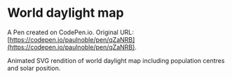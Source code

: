 # World daylight map

A Pen created on CodePen.io. Original URL: [https://codepen.io/paulnoble/pen/qZaNRB](https://codepen.io/paulnoble/pen/qZaNRB).

Animated SVG rendition of world daylight map including population centres and solar position.
